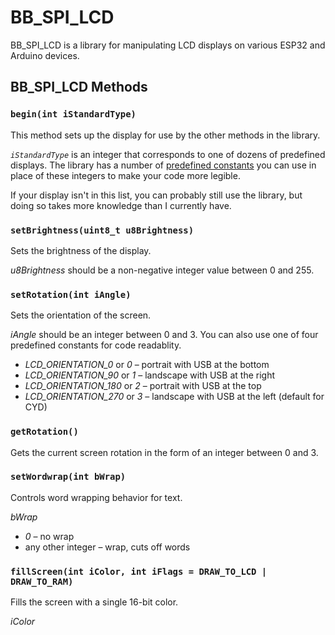 # BB_SPI_LCD

BB_SPI_LCD is a library for manipulating LCD displays on various ESP32 and Arduino devices. 

## BB_SPI_LCD Methods

### `begin(int iStandardType)`

This method sets up the display for use by the other methods in the library. 

<var>`iStandardType`</var> is an integer that corresponds to one of dozens of predefined displays. The library has a number of [predefined constants](https://github.com/bitbank2/bb_spi_lcd/tree/master?tab=readme-ov-file#named-displays) you can use in place of these integers to make your code more legible.

If your display isn't in this list, you can probably still use the library, but doing so takes more knowledge than I currently have.

### `setBrightness(uint8_t u8Brightness)`

Sets the brightness of the display.

<var>u8Brightness</var> should be a non-negative integer value between 0 and 255.

### `setRotation(int iAngle)`

Sets the orientation of the screen. 

<var>iAngle</var> should be an integer between 0 and 3. You can also use one of four predefined constants for code readablity.

* <var>LCD_ORIENTATION_0</var> or <var>0</var> – portrait with USB at the bottom
* <var>LCD_ORIENTATION_90</var> or <var>1</var> – landscape with USB at the right
* <var>LCD_ORIENTATION_180</var> or <var>2</var> – portrait with USB at the top
* <var>LCD_ORIENTATION_270</var> or <var>3</var> – landscape with USB at the left (default for CYD)

### `getRotation()`

Gets the current screen rotation in the form of an integer between 0 and 3.

### `setWordwrap(int bWrap)`

Controls word wrapping behavior for text.

<var>bWrap</var>

* <var>0</var> – no wrap
* any other integer – wrap, cuts off words

### `fillScreen(int iColor, int iFlags = DRAW_TO_LCD | DRAW_TO_RAM)`

Fills the screen with a single 16-bit color.

<var>iColor</var> 